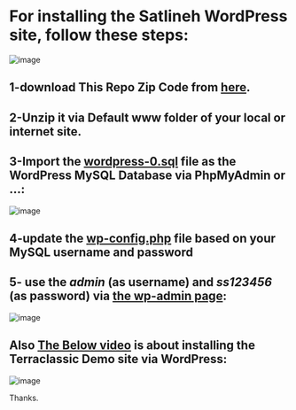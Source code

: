 # For installing the Satlineh WordPress site, follow these steps:
![image](https://user-images.githubusercontent.com/6679151/129105894-a1ce449e-1bd5-42f4-a6b1-384e135428cf.png)

## 1-download This Repo Zip Code from [here](https://github.com/Startup-Data/Satluneh-Wordpress/archive/refs/heads/master.zip).
## 2-Unzip it via Default www folder of your local or internet site.
## 3-Import the [**wordpress-0.sql**](https://github.com/Startup-Data/Satluneh-Wordpress/blob/master/wordpress-0.sql) file as the WordPress MySQL Database via PhpMyAdmin or ...:
![image](https://user-images.githubusercontent.com/6679151/129105072-fd92da25-c59a-47b3-8183-644e4c9d4e3a.png)

## 4-update the [**wp-config.php**](https://github.com/Startup-Data/Satluneh-Wordpress/blob/master/wp-config.php) file based on your MySQL username and password
## 5- use the *admin* (as username) and *ss123456* (as password) via [the wp-admin page](https://www.inmotionhosting.com/support/edu/wordpress/logging-into-wordpress-dashboard/):
![image](https://user-images.githubusercontent.com/6679151/129104974-714a98a3-2ce3-4eb3-a515-30e808058090.png)

## Also [The Below video](https://vimeo.com/585519623) is about installing the Terraclassic Demo site via WordPress:

![image](https://user-images.githubusercontent.com/6679151/129152391-1b47a372-ec0d-4452-b7c3-5e26dc1d9df1.png)


Thanks.
